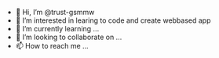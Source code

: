 - 👋 Hi, I’m @trust-gsmmw
- 👀 I’m interested in learing to code and create webbased app
- 🌱 I’m currently learning ...
- 💞️ I’m looking to collaborate on ...
- 📫 How to reach me ...

<!---
trust-gsmmw/trust-gsmmw is a ✨ special ✨ repository because its `README.md` (this file) appears on your GitHub profile.
You can click the Preview link to take a look at your changes.
--->
